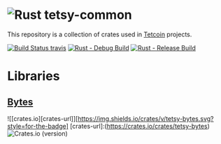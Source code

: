 # ![Rust](https://img.shields.io/badge/Rust-000000?style=for-the-badge&logo=rust&logoColor=white) tetsy-common
This repository is a collection of crates used in [Tetcoin](https://tetcoin.org/) projects.

[travis-image]: https://travis-ci.org/tetcoin/tetsy-common.svg?branch=master
[travis-url]: https://travis-ci.org/tetcoin/tetsy-common
[![Build Status travis][travis-image]][travis-url] [![Rust - Debug Build](https://github.com/tetcoin/tetsy-common/actions/workflows/rust-debug.yml/badge.svg)](https://github.com/tetcoin/tetsy-common/actions/workflows/rust-debug.yml) [![Rust - Release Build](https://github.com/tetcoin/tetsy-common/actions/workflows/rust-release.yml/badge.svg)](https://github.com/tetcoin/tetsy-common/actions/workflows/rust-release.yml)

# Libraries
## [Bytes](tetsy-bytes)
![[crates.io][crates-url]][https://img.shields.io/crates/v/tetsy-bytes.svg?style=for-the-badge]
[crates-url]:(https://crates.io/crates/tetsy-bytes)
![Crates.io (version)](https://img.shields.io/crates/dv/tetsy-bytes.svg?style=for-the-badge)

